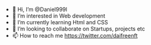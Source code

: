 - 👋 Hi, I’m @Daniel999l
- 👀 I’m interested in Web development 
- 🌱 I’m currently learning Html and CSS 
- 💞️ I’m looking to collaborate on Startups, projects etc
- 📫 How to reach me https://twitter.com/daifreenft


<!---
Daniel999l/Daniel999l is a ✨ special ✨ repository because its `README.md` (this file) appears on your GitHub profile.
You can click the Preview link to take a look at your changes.
--->

